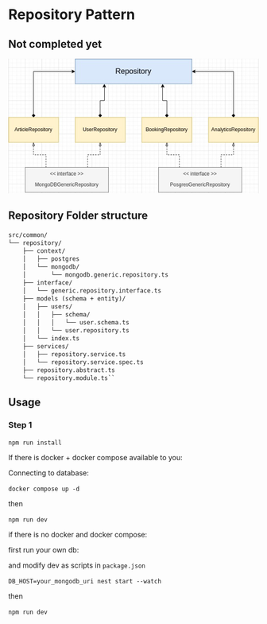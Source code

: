 # Repository Pattern

## Not completed yet

![UML Overall Diagram](/assets/Repository.jpg)



## Repository Folder structure
```
src/common/
└── repository/
    ├── context/
    │   ├── postgres
    │   └── mongodb/
    │       └── mongodb.generic.repository.ts
    ├── interface/
    │   └── generic.repository.interface.ts
    ├── models (schema + entity)/
    │   ├── users/
    │   │   ├── schema/
    │   │   │   └── user.schema.ts
    │   │   └── user.repository.ts
    │   └── index.ts
    ├── services/
    │   ├── repository.service.ts
    │   └── repository.service.spec.ts
    ├── repository.abstract.ts
    └── repository.module.ts``
```



## Usage

### Step 1
`npm run install`

If there is docker + docker compose available to you:

Connecting to database:

`docker compose up -d`

then

`npm run dev`

if there is no docker and docker compose:

first run your own db:

and modify dev as scripts in `package.json`

`DB_HOST=your_mongodb_uri nest start --watch`


then

`npm run dev`


